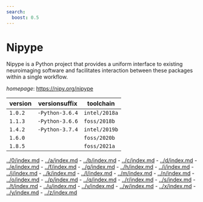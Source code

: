 ```yaml
---
search:
  boost: 0.5
---
```

# Nipype

Nipype is a Python project that provides a uniform interface to existing neuroimaging software and  facilitates interaction between these packages within a single workflow.

*homepage*: <https://nipy.org/nipype>

version | versionsuffix | toolchain
--------|---------------|----------
``1.0.2`` | ``-Python-3.6.4`` | ``intel/2018a``
``1.1.3`` | ``-Python-3.6.6`` | ``foss/2018b``
``1.4.2`` | ``-Python-3.7.4`` | ``intel/2019b``
``1.6.0`` |  | ``foss/2020b``
``1.8.5`` |  | ``foss/2021a``

[../0/index.md](0) - [../a/index.md](a) - [../b/index.md](b) - [../c/index.md](c) - [../d/index.md](d) - [../e/index.md](e) - [../f/index.md](f) - [../g/index.md](g) - [../h/index.md](h) - [../i/index.md](i) - [../j/index.md](j) - [../k/index.md](k) - [../l/index.md](l) - [../m/index.md](m) - [../n/index.md](n) - [../o/index.md](o) - [../p/index.md](p) - [../q/index.md](q) - [../r/index.md](r) - [../s/index.md](s) - [../t/index.md](t) - [../u/index.md](u) - [../v/index.md](v) - [../w/index.md](w) - [../x/index.md](x) - [../y/index.md](y) - [../z/index.md](z)

